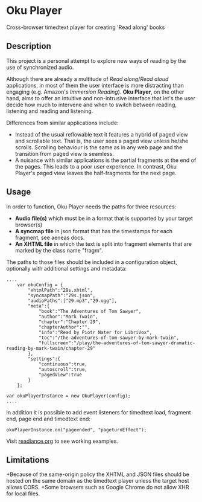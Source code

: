 # Oku Player
Cross-browser timedtext player for creating 'Read along' books

## Description

This project is a personal attempt to explore new ways of reading by the use of synchronized audio.

Although there are already a multitude of *Read along*/*Read aloud* applications, in most of them the user interface is more distracting than engaging (e.g. Amazon's *Immersion Reading*). **Oku Player**, on the other hand, aims to offer an intuitive and non-intrusive interface that let's the user decide how much to intervene and when to switch between reading, listening and reading and listening.

Differences from similar applications include:
* Instead of the usual reflowable text it features a hybrid of paged view and scrollable text. That is, the user sees a paged view unless he/she scrolls. Scrolling behaviour is the same as in any web page and the transition from paged view is seamless.
* A nuisance with similar applications is the partial fragments at the end of the pages. This leads to a poor user experience. In contrast, Oku Player's paged view leaves the half-fragments for the next page.

## Usage

In order to function, Oku Player needs the paths for three resources:  
+ __Audio file(s)__ which must be in a format that is supported by your target browser(s)
+ __A syncmap file__ in json format that has the timestamps for each fragment, see aeneas docs.
+ __An XHTML file__ in which the text is split into fragment elements that are marked by the class name "fragm".

The paths to those files should be included in a configuration object, optionally with additional settings and metadata:
~~~~
....
	var okuConfig = {
		"xhtmlPath":"29s.xhtml",
		"syncmapPath":"29s.json",
		"audioPaths":["29.mp3","29.ogg"],
		"meta":{
			"book":"The Adventures of Tom Sawyer",
			"author":"Mark Twain",
			"chapter":"Chapter 29",
			"chapterAuthor":"",
			"info":"Read by Piotr Nater for LibriVox",
			"toc":"/the-adventures-of-tom-sawyer-by-mark-twain",
			"fullscreen":"/play/the-adventures-of-tom-sawyer-dramatic-reading-by-mark-twain/chapter-29"
		},
		"settings":{
			"continuous":true,
			"autoscroll":true,
			"pagedView":true
		}
	};

var okuPlayerInstance = new OkuPlayer(config);
....
~~~~

In addition it is possible to add event listeners for timedtext load, fragment end, page end and timedtext end:	
~~~~
okuPlayerInstance.on("pageended", "pageturnEffect");
~~~~

Visit [readiance.org](https://readiance.org) to see working examples.

## Limitations
+Because of the same-origin policy the XHTML and JSON files should be hosted on the same domain as the timedtext player unless the target host allows CORS.
+Some browsers such as Google Chrome do not allow XHR for local files.
